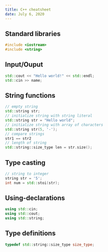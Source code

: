 ```yaml
---
title: C++ cheatsheet
date: July 6, 2020
---
```


## Standard libraries

```c++
#include <iostream>
#include <string>
```

## Input/Ouput

```c++
std::cout << "Hello world!" << std::endl;
std::cin >> name;
```

## String functions

```c++
// empty string
std::string str;
// initialize string with string literal
std::string str = "Hello world";
// initialize string with array of characters
std::string str(5, '-');
// compare strings
str1 == str2
// length of string
std::string::size_type len = str.size();
```

## Type casting

```c++
// string to integer
string str = '5';
int num = std::stoi(str);
```

## Using-declarations
```c++
using std::cin;
using std::cout;
using std::string;
```

## Type definitions
```c++
typedef std::string::size_type size_type;
```
